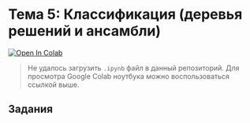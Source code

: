 # Тема 5: Классификация (деревья решений и ансамбли)

[![Open In Colab](https://colab.research.google.com/assets/colab-badge.svg)]()

> Не удалось загрузить `.ipynb` файл в данный репозиторий. Для просмотра Google Colab ноутбука можно воспользоваться ссылкой выше.

## Задания
